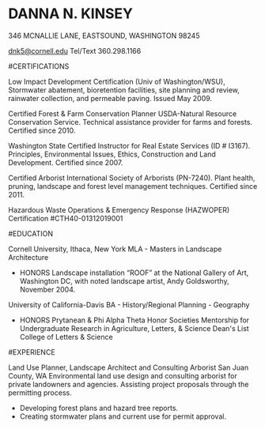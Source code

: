 # DANNA N. KINSEY		
 				
346 MCNALLIE LANE, EASTSOUND, WASHINGTON 98245

dnk5@cornell.edu 	Tel/Text 360.298.1166  	

#CERTIFICATIONS

Low Impact Development Certification (Univ of Washington/WSU), Stormwater abatement, bioretention facilities, site planning and review, rainwater collection, and permeable paving. Issued May 2009.

Certified Forest & Farm Conservation Planner USDA-Natural Resource Conservation Service. Technical assistance provider for farms and forests. Certified since 2010.

Washington State Certified Instructor for Real Estate Services (ID # I3167). Principles, Environmental Issues, Ethics, Construction and Land Development. Certified since 2007.

Certified Arborist International Society of Arborists (PN-7240). Plant health, pruning, landscape and forest level management techniques. Certified since 2011.

Hazardous Waste Operations & Emergency Response (HAZWOPER) 
Certification #CTH40-01312019001

#EDUCATION

Cornell University, Ithaca, New York		MLA - Masters in Landscape Architecture

+ HONORS
Landscape installation “ROOF” at the National Gallery of Art, Washington DC, with noted landscape artist, Andy Goldsworthy, November 2004.


University of California-Davis			BA - History/Regional Planning - Geography

+ HONORS
Prytanean & Phi Alpha Theta Honor Societies
Mentorship for Undergraduate Research in Agriculture, Letters, & Science
Dean's List College of Letters & Science


#EXPERIENCE

Land Use Planner, Landscape Architect and Consulting Arborist
San Juan County, WA
Environmental land use design and consulting arborist for private landowners and agencies. Assisting project proposals through the permitting process. 
+ Developing forest plans and hazard tree reports. 
+ Creating stormwater plans and current use for permit approval.

